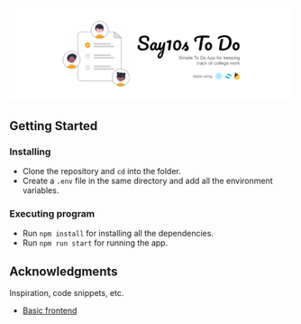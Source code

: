 ![say10s Logo](https://github.com/jasseeeem/Say10s-To-Do/blob/0606f8f8033e57e7eb60c9602ff8fd3496239a1b/images/GitHub%20Banner.png?raw=true)


## Getting Started

### Installing

* Clone the repository and `cd` into the folder.
* Create a `.env` file in the same directory and add all the environment variables.

### Executing program

* Run `npm install` for installing all the dependencies.
* Run `npm run start` for running the app.

## Acknowledgments

Inspiration, code snippets, etc.
* [Basic frontend](https://github.com/bradtraversy/react-crash-2021)
